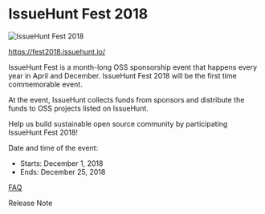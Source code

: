 # IssueHunt Fest 2018

![IssueHunt Fest 2018](https://gyazo.com/184c047b29b16e39fbc1e2971a3ab8f1/thumb/1000)

https://fest2018.issuehunt.io/

IssueHunt Fest is a month-long OSS sponsorship event that happens every year in April and December. IssueHunt Fest 2018 will be the first time commemorable event.

At the event, IssueHunt collects funds from sponsors and distribute the funds to OSS projects listed on IssueHunt.

Help us build sustainable open source community by participating IssueHunt Fest 2018!

Date and time of the event:
- Starts: December 1, 2018 
- Ends: December 25, 2018

[FAQ](https://fest2018.issuehunt.io/faq/)

Release Note
